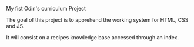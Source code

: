 My fist Odin's curriculum Project

The goal of this project is to apprehend the working system for HTML, CSS and JS.

It will consist on a recipes knowledge base accessed through an index.